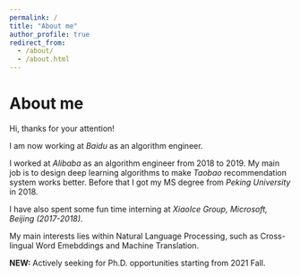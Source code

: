 ```yaml
---
permalink: /
title: "About me"
author_profile: true
redirect_from: 
  - /about/
  - /about.html
---
```


About me
======
Hi, thanks for your attention!

I am now working at *Baidu* as an algorithm engineer.

I worked at *Alibaba* as an algorithm engineer from 2018 to 2019. My main job is to design deep learning algorithms to
make *Taobao* recommendation system works better. Before that I got my MS degree from *Peking University* in 2018. 

I have also spent some fun time interning at *XiaoIce Group, Microsoft, Beijing (2017-2018)*.

My main interests lies within Natural Language Processing, such as Cross-lingual Word Emebddings and Machine Translation.

**NEW:** Actively seeking for Ph.D. opportunities starting from 2021 Fall. 

